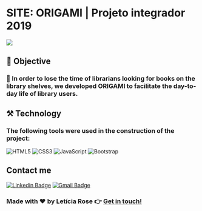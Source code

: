 # SITE: ORIGAMI | Projeto integrador 2019

![](https://github.com/leticiarose/ORIGAMI-site-Integrator-Project-2019/blob/51012b6f6d19d06bbe58e8ac0e3a2c103f071c01/home%20origami.png)

## 📌 Objective

### 📗 In order to lose the time of librarians looking for books on the library shelves, we developed ORIGAMI to facilitate the day-to-day life of library users.

## ⚒️ Technology

### The following tools were used in the construction of the project:

![HTML5](https://img.shields.io/badge/-HTML5-E34F26?style=flat-square&logo=html5&logoColor=white)
![CSS3](https://img.shields.io/badge/-CSS3-549FDE?style=flat-square&logo=css3&logoColor=white)
![JavaScript](https://img.shields.io/badge/-JavaScript-F7B93E?style=flat-square&logo=javascript&logoColor=fff)
![Bootstrap](https://img.shields.io/badge/-Bootstrap-533B78?style=flat-square&logo=bootstrap&logoColor=white)


## Contact me

[![Linkedin Badge](https://img.shields.io/badge/-Letícia_Rose-FF82AB?style=flat-square&logo=Linkedin&logoColor=white&link=https://www.linkedin.com/in/letíciarose/)](https://www.linkedin.com/in/letíciarose/) 
[![Gmail Badge](https://img.shields.io/badge/-leticia.rosedesanatana@gmail.com-FF82AB?style=flat-square&logo=Gmail&logoColor=white&link=mailto:leticia.rosedesanatana@gmail.com)](mailto:leticia.rosedesanatana@gmail.com)


### Made with ❤️ by Letícia Rose 👉 [Get in touch! ](https://www.linkedin.com/in/let%C3%ADciarose/)
